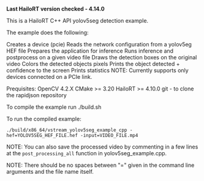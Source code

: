 **Last HailoRT version checked - 4.14.0**

This is a HailoRT C++ API yolov5seg detection example.

The example does the following:

Creates a device (pcie)
Reads the network configuration from a yolov5eg HEF file
Prepares the application for inference
Runs inference and postprocess on a given video file
Draws the detection boxes on the original video
Colors the detected objects pixels
Prints the object detected + confidence to the screen
Prints statistics
NOTE: Currently supports only devices connected on a PCIe link.

Prequisites: OpenCV 4.2.X CMake >= 3.20 HailoRT >= 4.10.0 git - to clone the rapidjson repository

To compile the example run ./build.sh

To run the compiled example:


`./build/x86_64/vstream_yolov5seg_example_cpp -hef=YOLOV5SEG_HEF_FILE.hef -input=VIDEO_FILE.mp4`

NOTE: You can also save the processed video by commenting in a few lines at the `post_processing_all` function in yolov5seg_example.cpp.

NOTE: There should be no spaces between "=" given in the command line arguments and the file name itself.

